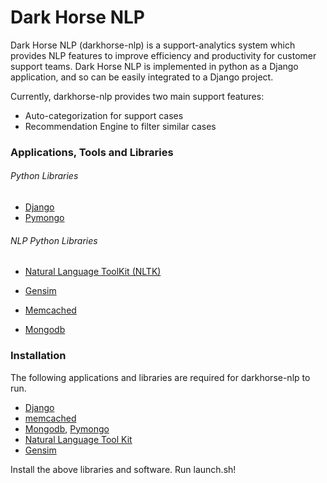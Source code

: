 Dark Horse NLP
==============

Dark Horse NLP (darkhorse-nlp)  is a support-analytics system which provides NLP features to improve efficiency and productivity for customer support teams. Dark Horse NLP is implemented in python as a Django application, and so can be easily integrated to a Django project.

Currently, darkhorse-nlp provides two main support features:

* Auto-categorization for support cases
* Recommendation Engine to filter similar cases

### Applications, Tools and Libraries

###### Python Libraries
* [Django](https://www.djangoproject.com/)
* [Pymongo](http://api.mongodb.org/python/current/)
            
###### NLP Python Libraries
* [Natural Language ToolKit (NLTK)](http://www.nltk.org/)
* [Gensim](http://radimrehurek.com/gensim/)

* [Memcached](http://memcached.org/)
* [Mongodb](http://www.mongodb.org/)
    
        
### Installation
The following applications and libraries are required for darkhorse-nlp to run. 

*	[Django](https://docs.djangoproject.com/en/1.5/topics/install/)
*	[memcached](http://stackoverflow.com/questions/7636108/installing-memcached-for-a-django-project)
*   [Mongodb](http://docs.mongodb.org/manual/installation/), [Pymongo](http://api.mongodb.org/python/current/)
*   [Natural Language Tool Kit](http://www.nltk.org/install.html)
*   [Gensim](http://radimrehurek.com/gensim/install.html)

Install the above libraries and software. Run launch.sh!

